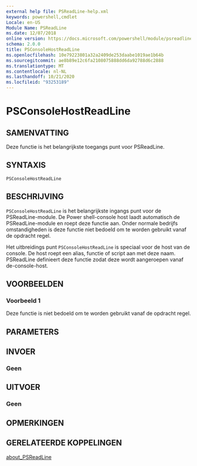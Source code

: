 ```yaml
---
external help file: PSReadLine-help.xml
keywords: powershell,cmdlet
Locale: en-US
Module Name: PSReadLine
ms.date: 12/07/2018
online version: https://docs.microsoft.com/powershell/module/psreadline/psconsolehostreadline?view=powershell-7.1&WT.mc_id=ps-gethelp
schema: 2.0.0
title: PSConsoleHostReadLine
ms.openlocfilehash: 10e79223801a32a2409de253daabe1019ae1b64b
ms.sourcegitcommit: ae8b89e12c6fa2108075888dd6da92788d6c2888
ms.translationtype: MT
ms.contentlocale: nl-NL
ms.lasthandoff: 10/21/2020
ms.locfileid: "93253189"
---
```

# PSConsoleHostReadLine

## SAMENVATTING
Deze functie is het belangrijkste toegangs punt voor PSReadLine.

## SYNTAXIS

```
PSConsoleHostReadLine
```

## BESCHRIJVING

`PSConsoleHostReadLine` is het belangrijkste ingangs punt voor de PSReadLine-module. De Power shell-console host laadt automatisch de PSReadLine-module en roept deze functie aan. Onder normale bedrijfs omstandigheden is deze functie niet bedoeld om te worden gebruikt vanaf de opdracht regel.

Het uitbreidings punt `PSConsoleHostReadLine` is speciaal voor de host van de console. De host roept een alias, functie of script aan met deze naam. PSReadLine definieert deze functie zodat deze wordt aangeroepen vanaf de-console-host.

## VOORBEELDEN

### Voorbeeld 1

Deze functie is niet bedoeld om te worden gebruikt vanaf de opdracht regel.

## PARAMETERS

## INVOER

### Geen

## UITVOER

### Geen

## OPMERKINGEN

## GERELATEERDE KOPPELINGEN

[about_PSReadLine](./About/about_PSReadLine.md)


